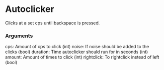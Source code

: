 # Autoclicker

Clicks at a set cps until backspace is pressed.

### Arguments

cps: Amount of cps to click (int)
noise: If noise should be added to the clicks (bool)
duration: Time autoclicker should run for in seconds (int)
amount: Amount of times to click (int)
rightclick: To rightclick instead of left (bool)
